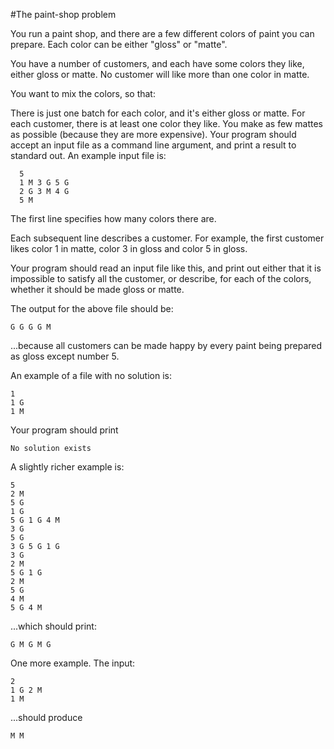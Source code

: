 #The paint-shop problem

You run a paint shop, and there are a few different colors of paint you can prepare. Each color can be either "gloss" or "matte".

You have a number of customers, and each have some colors they like, either gloss or matte. No customer will like more than one color in matte.

You want to mix the colors, so that:

There is just one batch for each color, and it's either gloss or matte.
For each customer, there is at least one color they like.
You make as few mattes as possible (because they are more expensive).
Your program should accept an input file as a command line argument, and print a result to standard out. An example input file is:
```
  5
  1 M 3 G 5 G
  2 G 3 M 4 G
  5 M
```  
The first line specifies how many colors there are.

Each subsequent line describes a customer. For example, the first customer likes color 1 in matte, color 3 in gloss and color 5 in gloss.

Your program should read an input file like this, and print out either that it is impossible to satisfy all the customer, or describe, for each of the colors, whether it should be made gloss or matte.

The output for the above file should be:
```
G G G G M
```
...because all customers can be made happy by every paint being prepared as gloss except number 5.

An example of a file with no solution is:
```
1
1 G
1 M
```
Your program should print
```
No solution exists
```
A slightly richer example is:
```
5
2 M
5 G
1 G
5 G 1 G 4 M
3 G
5 G
3 G 5 G 1 G
3 G
2 M
5 G 1 G
2 M
5 G
4 M
5 G 4 M
```
...which should print:
```
G M G M G
```
One more example. The input:
```
2
1 G 2 M
1 M
```
...should produce
```
M M
```
